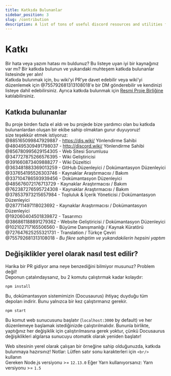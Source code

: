 ```yaml
---
title: Katkıda Bulunanlar
sidebar_position: 3
slug: /contribution
description: A list of tons of useful discord resources and utilities for all types of users, from beginners to power users.
---
```


# Katkı

Bir hata veya yazım hatası mı buldunuz? Bu listeye uyan iyi bir kaynağınız var mı? Bir katkıda bulunun ve yukarıdaki muhteşem katkıda bulunanlar listesinde yer alın!<br/>
Katkıda bulunmak için, bu wiki'yi PR'ye davet edebilir veya wiki'yi düzenlemek için @755792681313108018'e bir DM gönderebilir ve kendinizi listeye dahil edebilirsiniz.
Ayrıca katkıda bulunmak için [Resmi Proje Birliğine](https://discord.gg/yxbqz9pNxS) katılabilirsiniz.

## Katkıda bulunanlar

Bu proje birden fazla el aldı ve bu projede bize yardımcı olan bu katkıda bulunanlardan oluşan bir ekibe sahip olmaktan gurur duyuyoruz!<br/>
size teşekkür etmek istiyoruz:<br/>
@885165099847929887 - https://dis.wiki/ Yönlendirme Sahibi
@480495309491798037 - http://discord.wiki/ Yönlendirme Sahibi
@856780995629154305 - Web Sitesi Sorumlusu <br/>
@347727875266576395 - Wiki Geliştiricisi <br/>
@391660873409888277 - Wiki Düzeltici <br/>
@363481883369013259 - GitHub Düzenleyici / Dokümantasyon Düzenleyici<br/>
@337654195526303746 - Kaynaklar Araştırmacısı / Bakım<br/>
@337104786593939456 - Dokümantasyon Düzenleyici<br/>
@485676072176713729 - Kaynaklar Araştırmacısı / Bakım<br/>
@762387276595724308 - Kaynaklar Araştırmacısı / Bakım<br/>
@378537973215657984 - Topluluk & İçerik Yöneticisi / Dokümantasyon Düzenleyici<br/>
@287711497118023692 - Kaynaklar Araştırmacısı / Dokümantasyon Düzenleyici<br/>
@192060404501839872 - Tasarımcı<br/>
@386861188891279362 - Website Geliştiricisi / Dokümantasyon Düzenleyici<br/>
@102102717165506560 - Büyüme Danışmanlığı / Kaynak Küratörü<br/>
@727647625255321731 - Translation / Türkçe Çeviri<br/>
@755792681313108018 - *Bu fikre sahiptim ve yukarıdakilerin hepsini yaptım*

## Değişiklikler yerel olarak nasıl test edilir?

Harika bir PR gidiyor ama neye benzediğini bilmiyor musunuz? Problem değil!<br/>
Deponun çatalındaysanız, bu 2 komutu çalıştırmak kadar kolaydır:

```
npm install
```

Bu, dokümantasyon sistemimizin (Docusaurus) ihtiyaç duyduğu tüm depoları indirir. Bunu yalnızca bir kez çalıştırmanız gerekir.

```
npm start
```

Bu komut web sunucusunu başlatır (``localhost:3000`` by default) ve her düzenlemeye başlamak istediğinizde çalıştırılmalıdır.
Bununla birlikte, yaptığınız her değişiklik için çalıştırılmasına gerek yoktur, çünkü Docusaurus değişiklikleri algılarsa sunucuyu otomatik olarak yeniden başlatır!

Web sitesinin yerel olarak çalışan bir örneğine sahip olduğunuzda, katkıda bulunmaya hazırsınız!
Notlar: Lütfen satır sonu karakterleri için ``<br/>`` kullanın<br/>
Gereken Node.js versiyonu >= ``12.13.0``
Eğer Yarn kullanıyorsanız: Yarn versiyonu >= ``1.5``
